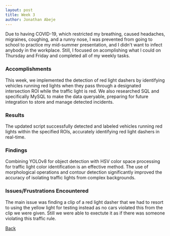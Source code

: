 ```yaml
---
layout: post
title: Week 3
author: Jonathan Abeje
---
```


Due to having COVID-19, which restricted my breathing, caused headaches, migraines, coughing, and a runny nose, I was prevented from going to school to practice my mid-summer presentation, and I didn't want to infect anybody in the workplace. Still, I focused on acomplishing what I could on Thursday and Friday and completed all of my weekly tasks.

### Accomplishments
This week, we implemented the detection of red light dashers by identifying vehicles running red lights when they pass through a designated intersection ROI while the traffic light is red. We also researched SQL and specifically MySQL to make the data queryable, preparing for future integration to store and manage detected incidents.

### Results
The updated script successfully detected and labeled vehicles running red lights within the specified ROIs, accurately identifying red light dashers in real-time.

### Findings
Combining YOLOv8 for object detection with HSV color space processing for traffic light color identification is an effective method. The use of morphological operations and contour detection significantly improved the accuracy of isolating traffic lights from complex backgrounds.

### Issues/Frustrations Encountered
The main issue was finding a clip of a red light dasher that we had to resort to using the yellow light for testing instead as no cars violated this from the clip we were given. Still we were able to exectute it as if there was someone violating this traffic rule. 

[Back](./)
